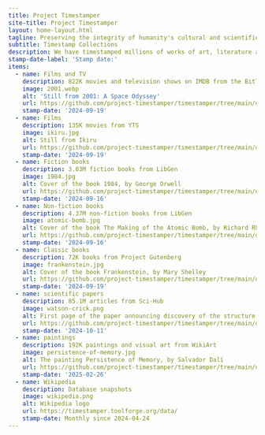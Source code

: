```yaml
---
title: Project Timestamper
site-title: Project Timestamper
layout: home-layout.html
tagline: Preserving the integrity of humanity's cultural and scientific achievements
subtitle: Timestamp Collections
description: We have timestamped millions of works of art, literature and science, to certify that they existed before the advent of mass counterfeiting by generative AI.
stamp-date-label: 'Stamp date:'
items:
  - name: Films and TV
    description: 822K movies and television shows on IMDB from the BitTorrent network
    image: 2001.webp
    alt: 'Still from 2001: A Space Odyssey'
    url: https://github.com/project-timestamper/timestamper/tree/main/docs/tpb_movies
    stamp-date: '2024-09-19'
  - name: Films
    description: 135K movies from YTS
    image: ikiru.jpg
    alt: Still from Ikiru
    url: https://github.com/project-timestamper/timestamper/tree/main/docs/yts_movies
    stamp-date: '2024-09-19'
  - name: Fiction books
    description: 3.03M fiction books from LibGen
    image: 1984.jpg
    alt: Cover of the book 1984, by George Orwell
    url: https://github.com/project-timestamper/timestamper/tree/main/docs/libgen_fiction
    stamp-date: '2024-09-16'
  - name: Non-fiction books
    description: 4.37M non-fiction books from LibGen
    image: atomic-bomb.jpg
    alt: Cover of the book The Making of the Atomic Bomb, by Richard Rhodes
    url: https://github.com/project-timestamper/timestamper/tree/main/docs/libgen_nonfiction
    stamp-date: '2024-09-16'
  - name: Classic books
    description: 72K books from Project Gutenberg
    image: frankenstein.jpg
    alt: Cover of the book Frankenstein, by Mary Shelley
    url: https://github.com/project-timestamper/timestamper/tree/main/docs/gutenberg_books
    stamp-date: '2024-09-19'
  - name: scientific papers
    description: 85.1M articles from Sci-Hub
    image: watson-crick.png
    alt: First page of the paper announcing discovery of the structure of DNA
    url: https://github.com/project-timestamper/timestamper/tree/main/docs/scihub_articles
    stamp-date: '2024-10-11'
  - name: paintings
    description: 192K paintings and visual art from WikiArt
    image: persistence-of-memory.jpg
    alt: The painting Persistence of Memory, by Salvador Dalí
    url: https://github.com/project-timestamper/timestamper/tree/main/docs/wikiart_works
    stamp-date: '2025-02-26'
  - name: Wikipedia
    description: Database snapshots
    image: wikipedia.png
    alt: Wikipedia logo
    url: https://timestamper.toolforge.org/data/
    stamp-date: Monthly since 2024-04-24
---
```


